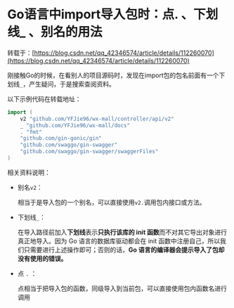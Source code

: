 # Go语言中import导入包时：点. 、下划线_ 、别名的用法



转载于：[https://blog.csdn.net/qq_42346574/article/details/112260070](https://blog.csdn.net/qq_42346574/article/details/112260070)



刚接触Go的时候，在看别人的项目源码时，发现在import包的包名前面有一个下划线` _ `，产生疑问，于是搜索查阅资料。



以下示例代码在转载地址：

```go
import (
	v2 "github.com/YFJie96/wx-mall/controller/api/v2"
	_ "github.com/YFJie96/wx-mall/docs"
	. "fmt"
	"github.com/gin-gonic/gin"
	"github.com/swaggo/gin-swagger"
	"github.com/swaggo/gin-swagger/swaggerFiles"
)
```



相关资料说明：

- 别名` v2 `：

  相当于是导入包的一个别名，可以直接使用` v2. `调用包内接口或方法。

- 下划线` _ `：

  在导入路径前加入**下划线**表示**只执行该库的 init 函数**而不对其它导出对象进行真正地导入。因为 Go 语言的数据库驱动都会在 init 函数中注册自己，所以我们只需要进行上述操作即可；否则的话，**Go 语言的编译器会提示导入了包却没有使用的错误。**

- 点 `.` ：

  点相当于把导入包的函数，同级导入到当前包，可以直接使用包内函数名进行调用